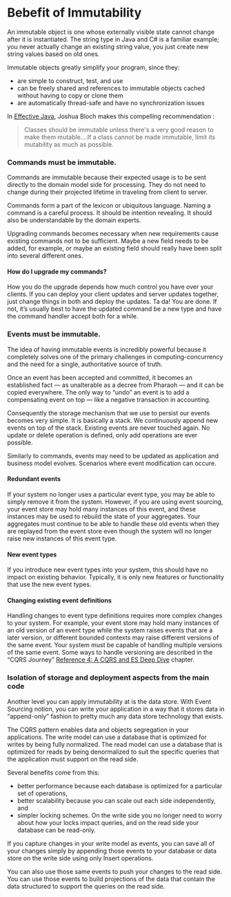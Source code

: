 # Bebefit of Immutability

An immutable object is one whose externally visible state cannot change after it is instantiated. The string type in Java and C# is a familiar example; you never actually change an existing string value, you just create new string values based on old ones.

Immutable objects greatly simplify your program, since they:

* are simple to construct, test, and use
* can be freely shared and references to immutable objects cached without having to copy or clone them
* are automatically thread-safe and have no synchronization issues

In [Effective Java](http://www.amazon.com/exec/obidos/ASIN/0321356683/ref=nosim/javapractices-20), Joshua Bloch makes this compelling recommendation :
>Classes should be immutable unless there's a very good reason to make them mutable....If a class cannot be made immutable, limit its mutability as much as possible.

### Commands must be immutable.
Commands are immutable because their expected usage is to be sent directly to the domain model side for processing. They do not need to change during their projected lifetime in traveling from client to server.

Commands form a part of the lexicon or ubiquitous language. Naming a command is a careful process. It should be intention revealing. It should also be understandable by the domain experts.

Upgrading commands becomes necessary when new requirements cause existing commands not to be sufficient. Maybe a new field needs to be added, for example, or maybe an existing field should really have been split into several different ones.

#### How do I upgrade my commands?

How you do the upgrade depends how much control you have over your clients. If you can deploy your client updates and server updates together, just change things in both and deploy the updates. Ta da! You are done. If not, it’s usually best to have the updated command be a new type and have the command handler accept both for a while.


### Events must be immutable.
The idea of having immutable events is incredibly powerful because it completely solves one of the primary challenges in computing-concurrency and the need for a single, authoritative source of truth. 

Once an event has been accepted and committed, it becomes an established fact — as unalterable as a decree from Pharaoh — and it can be copied everywhere. The only way to “undo” an event is to add a compensating event on top — like a negative transaction in accounting.

Consequently the storage mechanism that we use to persist our events becomes very simple. It is basically a stack. We continuously append new events on top of the stack. Existing events are never touched again. No update or delete operation is defined, only add operations are ever possible.

Similarly to commands, events may need to be updated as application and business model evolves. Scenarios where event modification can occure.

#### Redundant events
If your system no longer uses a particular event type, you may be able to simply remove it from the system. However, if you are using event sourcing, your event store may hold many instances of this event, and these instances may be used to rebuild the state of your aggregates. Your aggregates must continue to be able to handle these old events when they are replayed from the event store even though the system will no longer raise new instances of this event type.

#### New event types
If you introduce new event types into your system, this should have no impact on existing behavior. Typically, it is only new features or functionality that use the new event types.

#### Changing existing event definitions
Handling changes to event type definitions requires more complex changes to your system. For example, your event store may hold many instances of an old version of an event type while the system raises events that are a later version, or different bounded contexts may raise different versions of the same event. Your system must be capable of handling multiple versions of the same event. Some ways to handle versioning are described in the “CQRS Journey” [Reference 4: A CQRS and ES Deep Dive](https://msdn.microsoft.com/en-us/library/jj591577.aspx) chapter.


### Isolation of storage and deployment aspects from the main code
Another level you can apply immutability at is the data store. With Event Sourcing notion, you can write your application in a way that it stores data in “append-only” fashion to pretty much any data store technology that exists.

The CQRS pattern enables data and objects segregation in your applications. The write model can use a database that is optimized for writes by being fully normalized. The read model can use a database that is optimized for reads by being denormalized to suit the specific queries that the application must support on the read side.

Several benefits come from this: 
* better performance because each database is optimized for a particular set of operations, 
* better scalability because you can scale out each side independently, and 
* simpler locking schemes. On the write side you no longer need to worry about how your locks impact queries, and on the read side your database can be read-only.

If you capture changes in your write model as events, you can save all of your changes simply by appending those events to your database or data store on the write side using only Insert operations.

You can also use those same events to push your changes to the read side. You can use those events to build projections of the data that contain the data structured to support the queries on the read side.